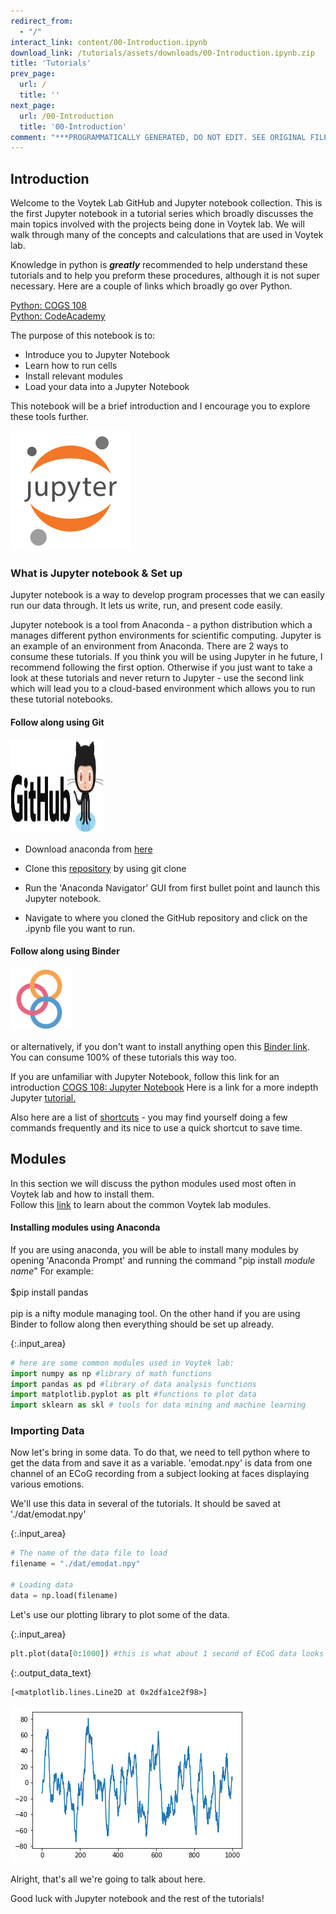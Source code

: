 ```yaml
---
redirect_from:
  - "/"
interact_link: content/00-Introduction.ipynb
download_link: /tutorials/assets/downloads/00-Introduction.ipynb.zip
title: 'Tutorials'
prev_page:
  url: /
  title: ''
next_page:
  url: /00-Introduction
  title: '00-Introduction'
comment: "***PROGRAMMATICALLY GENERATED, DO NOT EDIT. SEE ORIGINAL FILES IN /content***"
---
```


## Introduction

Welcome to the Voytek Lab GitHub and Jupyter notebook collection.
This is the first Jupyter notebook in a tutorial series which broadly discusses the main topics involved with the projects  being done in Voytek lab. We will walk through many of the concepts and calculations that are used in Voytek lab.

Knowledge in python is ***greatly*** recommended to help understand these tutorials and to help you preform these procedures, although it is not super necessary. Here are a couple of links which broadly go over Python. <br>

[Python: COGS 108](https://github.com/COGS108/Tutorials/blob/master/w02-02a-Python.ipynb)<br>
[Python: CodeAcademy](https://github.com/COGS108/Tutorials/blob/master/w02-02a-Python.ipynb)<br>

The purpose of this notebook is to:

- Introduce you to Jupyter Notebook
- Learn how to run cells
- Install relevant modules
- Load your data into a Jupyter Notebook

This notebook will be a brief introduction and I encourage you to explore these tools further. 

<img src="./img/jupyter_logo.png" />

### What is Jupyter notebook & Set up

<div class="alert alert-success">
Jupyter notebook is a way to develop program processes that we can easily run our data through. It lets us write, run, and present code easily.
</div>

Jupyter notebook is a tool from  Anaconda - a python distribution which a manages different python environments for scientific computing. Jupyter is an example of an environment from Anaconda. There are 2 ways to consume these tutorials. If you think you will be using Jupyter in he future, I recommend following the first option. Otherwise if you just want to take a look at these tutorials and never return to Jupyter - use the second link which will lead you to a cloud-based environment which allows you to run these tutorial notebooks.

#### Follow along using Git

<img src="./img/github_logo.png" height="150" width="150">

- Download anaconda from [here](https://store.continuum.io/cshop/anaconda/)

- Clone this [repository](https://github.com/voytekresearch/tutorials) by using git clone 

- Run the 'Anaconda Navigator' GUI from first bullet point and launch this Jupyter notebook.

- Navigate to where you cloned the GitHub repository and click on the .ipynb file you want to run.

#### Follow along using Binder

<img src="./img/binder_logo.png" height="100" width="100">

or alternatively, if you don't want to install anything open this [Binder link](https://mybinder.org/v2/gh/voytekresearch/tutorials/master). You can consume 100% of these tutorials this way too.

<div class="alert alert-info">
If you are unfamiliar with Jupyter Notebook, follow this link for an introduction <a href="https://github.com/COGS108/Tutorials/blob/master/01-JupyterNotebooks.ipynb" class="alert-link">COGS 108: Jupyter Notebook</a> Here is a link for a more indepth Jupyter <a href="https://www.dataquest.io/blog/jupyter-notebook-tutorial/" class="alert-link"> tutorial.</a>
</div>



Also here are a list of [shortcuts](http://maxmelnick.com/2016/04/19/python-beginner-tips-and-tricks.html) - you may find yourself doing a few commands frequently and its nice to use a quick shortcut to save time.

## Modules

<div class="alert alert-success">
In this section we will discuss the python modules used most often in Voytek lab and how to install them.
</div>

<div class="alert alert-info">
Follow this <a href="https://github.com/COGS108/Tutorials/blob/master/04-DataSciencePython.ipynb" class="alert-link">link</a> to learn about the common Voytek lab modules.
</div>

#### Installing modules using Anaconda
If you are using anaconda, you will be able to install many modules by opening 'Anaconda Prompt' and running the command "pip install *module name*" For example:<br><br>
$pip install pandas
<br><br> pip is a nifty module managing tool. On the other hand if you are using Binder to follow along then everything should be set up already.



{:.input_area}
```python
# here are some common modules used in Voytek lab:
import numpy as np #library of math functions
import pandas as pd #library of data analysis functions
import matplotlib.pyplot as plt #functions to plot data
import sklearn as skl # tools for data mining and machine learning
```


### Importing Data

Now let's bring in some data. To do that, we need to tell python where to get the data from and save it as a variable. 
'emodat.npy' is data from one channel of an ECoG recording from a subject looking at faces displaying various emotions. 

We'll use this data in several of the tutorials. It should be saved at './dat/emodat.npy'



{:.input_area}
```python
# The name of the data file to load
filename = "./dat/emodat.npy"

# Loading data
data = np.load(filename)
```


Let's use our plotting library to plot some of the data.



{:.input_area}
```python
plt.plot(data[0:1000]) #this is what about 1 second of ECoG data looks like
```





{:.output_data_text}
```
[<matplotlib.lines.Line2D at 0x2dfa1ce2f98>]
```




![png](../images/build/00-Introduction_20_1.png)


Alright, that's all we're going to talk about here.

Good luck with Jupyter notebook and the rest of the tutorials!
